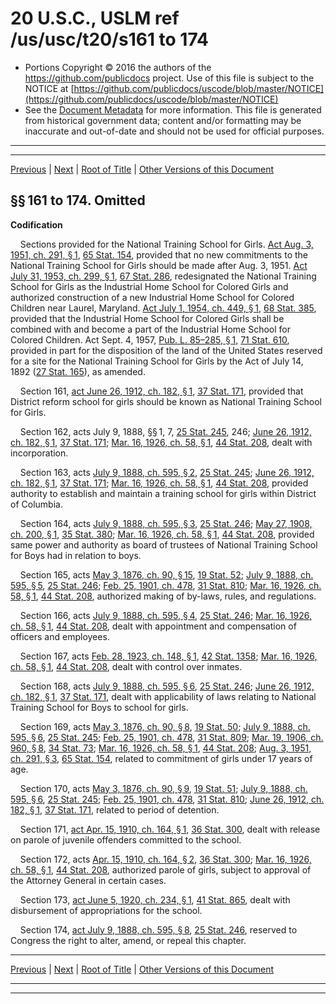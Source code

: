 ---
---

# 20 U.S.C., USLM ref /us/usc/t20/s161 to 174

* Portions Copyright © 2016 the authors of the https://github.com/publicdocs project.
  Use of this file is subject to the NOTICE at [https://github.com/publicdocs/uscode/blob/master/NOTICE](https://github.com/publicdocs/uscode/blob/master/NOTICE)
* See the [Document Metadata](././../../../..//README.md) for more information.
  This file is generated from historical government data; content and/or formatting may be inaccurate and out-of-date and should not be used for official purposes.

----------
----------

[Previous](./../../../..//us/usc/t20/ch10/m__us_usc_t20_ch10.md) | [Next](./../../../..//us/usc/t20/ch11/m__us_usc_t20_ch11.md) | [Root of Title](./../../../../) | [Other Versions of this Document](https://publicdocs.github.io/go/links?ns=uslm&ref=%2Fus%2Fusc%2Ft20%2Fs161+to+174)

## §§ 161 to 174. Omitted

 __Codification__ 

    Sections provided for the National Training School for Girls. [Act Aug. 3, 1951, ch. 291, § 1][/us/act/1951-08-03/ch291/s1], [65 Stat. 154][/us/stat/65/154], provided that no new commitments to the National Training School for Girls should be made after Aug. 3, 1951. [Act July 31, 1953, ch. 299, § 1][/us/act/1953-07-31/ch299/s1], [67 Stat. 286][/us/stat/67/286], redesignated the National Training School for Girls as the Industrial Home School for Colored Girls and authorized construction of a new Industrial Home School for Colored Children near Laurel, Maryland. [Act July 1, 1954, ch. 449, § 1][/us/act/1954-07-01/ch449/s1], [68 Stat. 385][/us/stat/68/385], provided that the Industrial Home School for Colored Girls shall be combined with and become a part of the Industrial Home School for Colored Children. Act Sept. 4, 1957, [Pub. L. 85–285, § 1][/us/pl/85/285/s1], [71 Stat. 610][/us/stat/71/610], provided in part for the disposition of the land of the United States reserved for a site for the National Training School for Girls by the Act of July 14, 1892 ([27 Stat. 165][/us/stat/27/165]), as amended.

    Section 161, [act June 26, 1912, ch. 182, § 1][/us/act/1912-06-26/ch182/s1], [37 Stat. 171][/us/stat/37/171], provided that District reform school for girls should be known as National Training School for Girls.

    Section 162, acts July 9, 1888, §§ 1, 7, [25 Stat. 245][/us/stat/25/245], 246; [June 26, 1912, ch. 182, § 1][/us/act/1912-06-26/ch182/s1], [37 Stat. 171][/us/stat/37/171]; [Mar. 16, 1926, ch. 58, § 1][/us/act/1926-03-16/ch58/s1], [44 Stat. 208][/us/stat/44/208], dealt with incorporation.

    Section 163, acts [July 9, 1888, ch. 595, § 2][/us/act/1888-07-09/ch595/s2], [25 Stat. 245][/us/stat/25/245]; [June 26, 1912, ch. 182, § 1][/us/act/1912-06-26/ch182/s1], [37 Stat. 171][/us/stat/37/171]; [Mar. 16, 1926, ch. 58, § 1][/us/act/1926-03-16/ch58/s1], [44 Stat. 208][/us/stat/44/208], provided authority to establish and maintain a training school for girls within District of Columbia.

    Section 164, acts [July 9, 1888, ch. 595, § 3][/us/act/1888-07-09/ch595/s3], [25 Stat. 246][/us/stat/25/246]; [May 27, 1908, ch. 200, § 1][/us/act/1908-05-27/ch200/s1], [35 Stat. 380][/us/stat/35/380]; [Mar. 16, 1926, ch. 58, § 1][/us/act/1926-03-16/ch58/s1], [44 Stat. 208][/us/stat/44/208], provided same power and authority as board of trustees of National Training School for Boys had in relation to boys.

    Section 165, acts [May 3, 1876, ch. 90, § 15][/us/act/1876-05-03/ch90/s15], [19 Stat. 52][/us/stat/19/52]; [July 9, 1888, ch. 595, § 5][/us/act/1888-07-09/ch595/s5], [25 Stat. 246][/us/stat/25/246]; [Feb. 25, 1901, ch. 478][/us/act/1901-02-25/ch478], [31 Stat. 810][/us/stat/31/810]; [Mar. 16, 1926, ch. 58, § 1][/us/act/1926-03-16/ch58/s1], [44 Stat. 208][/us/stat/44/208], authorized making of by-laws, rules, and regulations.

    Section 166, acts [July 9, 1888, ch. 595, § 4][/us/act/1888-07-09/ch595/s4], [25 Stat. 246][/us/stat/25/246]; [Mar. 16, 1926, ch. 58, § 1][/us/act/1926-03-16/ch58/s1], [44 Stat. 208][/us/stat/44/208], dealt with appointment and compensation of officers and employees.

    Section 167, acts [Feb. 28, 1923, ch. 148, § 1][/us/act/1923-02-28/ch148/s1], [42 Stat. 1358][/us/stat/42/1358]; [Mar. 16, 1926, ch. 58, § 1][/us/act/1926-03-16/ch58/s1], [44 Stat. 208][/us/stat/44/208], dealt with control over inmates.

    Section 168, acts [July 9, 1888, ch. 595, § 6][/us/act/1888-07-09/ch595/s6], [25 Stat. 246][/us/stat/25/246]; [June 26, 1912, ch. 182, § 1][/us/act/1912-06-26/ch182/s1], [37 Stat. 171][/us/stat/37/171], dealt with applicability of laws relating to National Training School for Boys to school for girls.

    Section 169, acts [May 3, 1876, ch. 90, § 8][/us/act/1876-05-03/ch90/s8], [19 Stat. 50][/us/stat/19/50]; [July 9, 1888, ch. 595, § 6][/us/act/1888-07-09/ch595/s6], [25 Stat. 245][/us/stat/25/245]; [Feb. 25, 1901, ch. 478][/us/act/1901-02-25/ch478], [31 Stat. 809][/us/stat/31/809]; [Mar. 19, 1906, ch. 960, § 8][/us/act/1906-03-19/ch960/s8], [34 Stat. 73][/us/stat/34/73]; [Mar. 16, 1926, ch. 58, § 1][/us/act/1926-03-16/ch58/s1], [44 Stat. 208][/us/stat/44/208]; [Aug. 3, 1951, ch. 291, § 3][/us/act/1951-08-03/ch291/s3], [65 Stat. 154][/us/stat/65/154], related to commitment of girls under 17 years of age.

    Section 170, acts [May 3, 1876, ch. 90, § 9][/us/act/1876-05-03/ch90/s9], [19 Stat. 51][/us/stat/19/51]; [July 9, 1888, ch. 595, § 6][/us/act/1888-07-09/ch595/s6], [25 Stat. 245][/us/stat/25/245]; [Feb. 25, 1901, ch. 478][/us/act/1901-02-25/ch478], [31 Stat. 810][/us/stat/31/810]; [June 26, 1912, ch. 182, § 1][/us/act/1912-06-26/ch182/s1], [37 Stat. 171][/us/stat/37/171], related to period of detention.

    Section 171, [act Apr. 15, 1910, ch. 164, § 1][/us/act/1910-04-15/ch164/s1], [36 Stat. 300][/us/stat/36/300], dealt with release on parole of juvenile offenders committed to the school.

    Section 172, acts [Apr. 15, 1910, ch. 164, § 2][/us/act/1910-04-15/ch164/s2], [36 Stat. 300][/us/stat/36/300]; [Mar. 16, 1926, ch. 58, § 1][/us/act/1926-03-16/ch58/s1], [44 Stat. 208][/us/stat/44/208], authorized parole of girls, subject to approval of the Attorney General in certain cases.

    Section 173, [act June 5, 1920, ch. 234, § 1][/us/act/1920-06-05/ch234/s1], [41 Stat. 865][/us/stat/41/865], dealt with disbursement of appropriations for the school.

    Section 174, [act July 9, 1888, ch. 595, § 8][/us/act/1888-07-09/ch595/s8], [25 Stat. 246][/us/stat/25/246], reserved to Congress the right to alter, amend, or repeal this chapter.

----------

[Previous](./../../../..//us/usc/t20/ch10/m__us_usc_t20_ch10.md) | [Next](./../../../..//us/usc/t20/ch11/m__us_usc_t20_ch11.md) | [Root of Title](./../../../../) | [Other Versions of this Document](https://publicdocs.github.io/go/links?ns=uslm&ref=%2Fus%2Fusc%2Ft20%2Fs161+to+174)

----------
----------

[/us/act/1951-08-03/ch291/s1]: https://publicdocs.github.io/go/links?ns=uslm&ref=%2Fus%2Fact%2F1951-08-03%2Fch291%2Fs1
[/us/stat/65/154]: https://publicdocs.github.io/go/links?ns=uslm&ref=%2Fus%2Fstat%2F65%2F154
[/us/act/1953-07-31/ch299/s1]: https://publicdocs.github.io/go/links?ns=uslm&ref=%2Fus%2Fact%2F1953-07-31%2Fch299%2Fs1
[/us/stat/67/286]: https://publicdocs.github.io/go/links?ns=uslm&ref=%2Fus%2Fstat%2F67%2F286
[/us/act/1954-07-01/ch449/s1]: https://publicdocs.github.io/go/links?ns=uslm&ref=%2Fus%2Fact%2F1954-07-01%2Fch449%2Fs1
[/us/stat/68/385]: https://publicdocs.github.io/go/links?ns=uslm&ref=%2Fus%2Fstat%2F68%2F385
[/us/pl/85/285/s1]: https://publicdocs.github.io/go/links?ns=uslm&ref=%2Fus%2Fpl%2F85%2F285%2Fs1
[/us/stat/71/610]: https://publicdocs.github.io/go/links?ns=uslm&ref=%2Fus%2Fstat%2F71%2F610
[/us/stat/27/165]: https://publicdocs.github.io/go/links?ns=uslm&ref=%2Fus%2Fstat%2F27%2F165
[/us/act/1912-06-26/ch182/s1]: https://publicdocs.github.io/go/links?ns=uslm&ref=%2Fus%2Fact%2F1912-06-26%2Fch182%2Fs1
[/us/stat/37/171]: https://publicdocs.github.io/go/links?ns=uslm&ref=%2Fus%2Fstat%2F37%2F171
[/us/stat/25/245]: https://publicdocs.github.io/go/links?ns=uslm&ref=%2Fus%2Fstat%2F25%2F245
[/us/act/1912-06-26/ch182/s1]: https://publicdocs.github.io/go/links?ns=uslm&ref=%2Fus%2Fact%2F1912-06-26%2Fch182%2Fs1
[/us/stat/37/171]: https://publicdocs.github.io/go/links?ns=uslm&ref=%2Fus%2Fstat%2F37%2F171
[/us/act/1926-03-16/ch58/s1]: https://publicdocs.github.io/go/links?ns=uslm&ref=%2Fus%2Fact%2F1926-03-16%2Fch58%2Fs1
[/us/stat/44/208]: https://publicdocs.github.io/go/links?ns=uslm&ref=%2Fus%2Fstat%2F44%2F208
[/us/act/1888-07-09/ch595/s2]: https://publicdocs.github.io/go/links?ns=uslm&ref=%2Fus%2Fact%2F1888-07-09%2Fch595%2Fs2
[/us/stat/25/245]: https://publicdocs.github.io/go/links?ns=uslm&ref=%2Fus%2Fstat%2F25%2F245
[/us/act/1912-06-26/ch182/s1]: https://publicdocs.github.io/go/links?ns=uslm&ref=%2Fus%2Fact%2F1912-06-26%2Fch182%2Fs1
[/us/stat/37/171]: https://publicdocs.github.io/go/links?ns=uslm&ref=%2Fus%2Fstat%2F37%2F171
[/us/act/1926-03-16/ch58/s1]: https://publicdocs.github.io/go/links?ns=uslm&ref=%2Fus%2Fact%2F1926-03-16%2Fch58%2Fs1
[/us/stat/44/208]: https://publicdocs.github.io/go/links?ns=uslm&ref=%2Fus%2Fstat%2F44%2F208
[/us/act/1888-07-09/ch595/s3]: https://publicdocs.github.io/go/links?ns=uslm&ref=%2Fus%2Fact%2F1888-07-09%2Fch595%2Fs3
[/us/stat/25/246]: https://publicdocs.github.io/go/links?ns=uslm&ref=%2Fus%2Fstat%2F25%2F246
[/us/act/1908-05-27/ch200/s1]: https://publicdocs.github.io/go/links?ns=uslm&ref=%2Fus%2Fact%2F1908-05-27%2Fch200%2Fs1
[/us/stat/35/380]: https://publicdocs.github.io/go/links?ns=uslm&ref=%2Fus%2Fstat%2F35%2F380
[/us/act/1926-03-16/ch58/s1]: https://publicdocs.github.io/go/links?ns=uslm&ref=%2Fus%2Fact%2F1926-03-16%2Fch58%2Fs1
[/us/stat/44/208]: https://publicdocs.github.io/go/links?ns=uslm&ref=%2Fus%2Fstat%2F44%2F208
[/us/act/1876-05-03/ch90/s15]: https://publicdocs.github.io/go/links?ns=uslm&ref=%2Fus%2Fact%2F1876-05-03%2Fch90%2Fs15
[/us/stat/19/52]: https://publicdocs.github.io/go/links?ns=uslm&ref=%2Fus%2Fstat%2F19%2F52
[/us/act/1888-07-09/ch595/s5]: https://publicdocs.github.io/go/links?ns=uslm&ref=%2Fus%2Fact%2F1888-07-09%2Fch595%2Fs5
[/us/stat/25/246]: https://publicdocs.github.io/go/links?ns=uslm&ref=%2Fus%2Fstat%2F25%2F246
[/us/act/1901-02-25/ch478]: https://publicdocs.github.io/go/links?ns=uslm&ref=%2Fus%2Fact%2F1901-02-25%2Fch478
[/us/stat/31/810]: https://publicdocs.github.io/go/links?ns=uslm&ref=%2Fus%2Fstat%2F31%2F810
[/us/act/1926-03-16/ch58/s1]: https://publicdocs.github.io/go/links?ns=uslm&ref=%2Fus%2Fact%2F1926-03-16%2Fch58%2Fs1
[/us/stat/44/208]: https://publicdocs.github.io/go/links?ns=uslm&ref=%2Fus%2Fstat%2F44%2F208
[/us/act/1888-07-09/ch595/s4]: https://publicdocs.github.io/go/links?ns=uslm&ref=%2Fus%2Fact%2F1888-07-09%2Fch595%2Fs4
[/us/stat/25/246]: https://publicdocs.github.io/go/links?ns=uslm&ref=%2Fus%2Fstat%2F25%2F246
[/us/act/1926-03-16/ch58/s1]: https://publicdocs.github.io/go/links?ns=uslm&ref=%2Fus%2Fact%2F1926-03-16%2Fch58%2Fs1
[/us/stat/44/208]: https://publicdocs.github.io/go/links?ns=uslm&ref=%2Fus%2Fstat%2F44%2F208
[/us/act/1923-02-28/ch148/s1]: https://publicdocs.github.io/go/links?ns=uslm&ref=%2Fus%2Fact%2F1923-02-28%2Fch148%2Fs1
[/us/stat/42/1358]: https://publicdocs.github.io/go/links?ns=uslm&ref=%2Fus%2Fstat%2F42%2F1358
[/us/act/1926-03-16/ch58/s1]: https://publicdocs.github.io/go/links?ns=uslm&ref=%2Fus%2Fact%2F1926-03-16%2Fch58%2Fs1
[/us/stat/44/208]: https://publicdocs.github.io/go/links?ns=uslm&ref=%2Fus%2Fstat%2F44%2F208
[/us/act/1888-07-09/ch595/s6]: https://publicdocs.github.io/go/links?ns=uslm&ref=%2Fus%2Fact%2F1888-07-09%2Fch595%2Fs6
[/us/stat/25/246]: https://publicdocs.github.io/go/links?ns=uslm&ref=%2Fus%2Fstat%2F25%2F246
[/us/act/1912-06-26/ch182/s1]: https://publicdocs.github.io/go/links?ns=uslm&ref=%2Fus%2Fact%2F1912-06-26%2Fch182%2Fs1
[/us/stat/37/171]: https://publicdocs.github.io/go/links?ns=uslm&ref=%2Fus%2Fstat%2F37%2F171
[/us/act/1876-05-03/ch90/s8]: https://publicdocs.github.io/go/links?ns=uslm&ref=%2Fus%2Fact%2F1876-05-03%2Fch90%2Fs8
[/us/stat/19/50]: https://publicdocs.github.io/go/links?ns=uslm&ref=%2Fus%2Fstat%2F19%2F50
[/us/act/1888-07-09/ch595/s6]: https://publicdocs.github.io/go/links?ns=uslm&ref=%2Fus%2Fact%2F1888-07-09%2Fch595%2Fs6
[/us/stat/25/245]: https://publicdocs.github.io/go/links?ns=uslm&ref=%2Fus%2Fstat%2F25%2F245
[/us/act/1901-02-25/ch478]: https://publicdocs.github.io/go/links?ns=uslm&ref=%2Fus%2Fact%2F1901-02-25%2Fch478
[/us/stat/31/809]: https://publicdocs.github.io/go/links?ns=uslm&ref=%2Fus%2Fstat%2F31%2F809
[/us/act/1906-03-19/ch960/s8]: https://publicdocs.github.io/go/links?ns=uslm&ref=%2Fus%2Fact%2F1906-03-19%2Fch960%2Fs8
[/us/stat/34/73]: https://publicdocs.github.io/go/links?ns=uslm&ref=%2Fus%2Fstat%2F34%2F73
[/us/act/1926-03-16/ch58/s1]: https://publicdocs.github.io/go/links?ns=uslm&ref=%2Fus%2Fact%2F1926-03-16%2Fch58%2Fs1
[/us/stat/44/208]: https://publicdocs.github.io/go/links?ns=uslm&ref=%2Fus%2Fstat%2F44%2F208
[/us/act/1951-08-03/ch291/s3]: https://publicdocs.github.io/go/links?ns=uslm&ref=%2Fus%2Fact%2F1951-08-03%2Fch291%2Fs3
[/us/stat/65/154]: https://publicdocs.github.io/go/links?ns=uslm&ref=%2Fus%2Fstat%2F65%2F154
[/us/act/1876-05-03/ch90/s9]: https://publicdocs.github.io/go/links?ns=uslm&ref=%2Fus%2Fact%2F1876-05-03%2Fch90%2Fs9
[/us/stat/19/51]: https://publicdocs.github.io/go/links?ns=uslm&ref=%2Fus%2Fstat%2F19%2F51
[/us/act/1888-07-09/ch595/s6]: https://publicdocs.github.io/go/links?ns=uslm&ref=%2Fus%2Fact%2F1888-07-09%2Fch595%2Fs6
[/us/stat/25/245]: https://publicdocs.github.io/go/links?ns=uslm&ref=%2Fus%2Fstat%2F25%2F245
[/us/act/1901-02-25/ch478]: https://publicdocs.github.io/go/links?ns=uslm&ref=%2Fus%2Fact%2F1901-02-25%2Fch478
[/us/stat/31/810]: https://publicdocs.github.io/go/links?ns=uslm&ref=%2Fus%2Fstat%2F31%2F810
[/us/act/1912-06-26/ch182/s1]: https://publicdocs.github.io/go/links?ns=uslm&ref=%2Fus%2Fact%2F1912-06-26%2Fch182%2Fs1
[/us/stat/37/171]: https://publicdocs.github.io/go/links?ns=uslm&ref=%2Fus%2Fstat%2F37%2F171
[/us/act/1910-04-15/ch164/s1]: https://publicdocs.github.io/go/links?ns=uslm&ref=%2Fus%2Fact%2F1910-04-15%2Fch164%2Fs1
[/us/stat/36/300]: https://publicdocs.github.io/go/links?ns=uslm&ref=%2Fus%2Fstat%2F36%2F300
[/us/act/1910-04-15/ch164/s2]: https://publicdocs.github.io/go/links?ns=uslm&ref=%2Fus%2Fact%2F1910-04-15%2Fch164%2Fs2
[/us/stat/36/300]: https://publicdocs.github.io/go/links?ns=uslm&ref=%2Fus%2Fstat%2F36%2F300
[/us/act/1926-03-16/ch58/s1]: https://publicdocs.github.io/go/links?ns=uslm&ref=%2Fus%2Fact%2F1926-03-16%2Fch58%2Fs1
[/us/stat/44/208]: https://publicdocs.github.io/go/links?ns=uslm&ref=%2Fus%2Fstat%2F44%2F208
[/us/act/1920-06-05/ch234/s1]: https://publicdocs.github.io/go/links?ns=uslm&ref=%2Fus%2Fact%2F1920-06-05%2Fch234%2Fs1
[/us/stat/41/865]: https://publicdocs.github.io/go/links?ns=uslm&ref=%2Fus%2Fstat%2F41%2F865
[/us/act/1888-07-09/ch595/s8]: https://publicdocs.github.io/go/links?ns=uslm&ref=%2Fus%2Fact%2F1888-07-09%2Fch595%2Fs8
[/us/stat/25/246]: https://publicdocs.github.io/go/links?ns=uslm&ref=%2Fus%2Fstat%2F25%2F246


